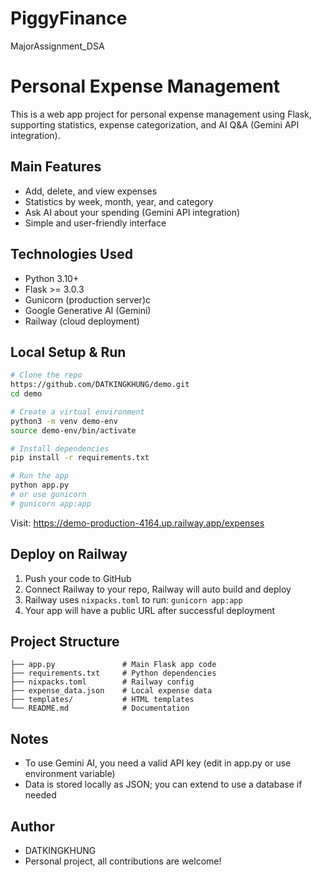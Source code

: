 # PiggyFinance
MajorAssignment_DSA

# Personal Expense Management

This is a web app project for personal expense management using Flask, supporting statistics, expense categorization, and AI Q&A (Gemini API integration).

## Main Features
- Add, delete, and view expenses
- Statistics by week, month, year, and category
- Ask AI about your spending (Gemini API integration)
- Simple and user-friendly interface

## Technologies Used
- Python 3.10+
- Flask >= 3.0.3
- Gunicorn (production server)c
- Google Generative AI (Gemini)
- Railway (cloud deployment)

## Local Setup & Run
```bash
# Clone the repo
https://github.com/DATKINGKHUNG/demo.git
cd demo

# Create a virtual environment
python3 -m venv demo-env
source demo-env/bin/activate

# Install dependencies
pip install -r requirements.txt

# Run the app
python app.py
# or use gunicorn
# gunicorn app:app
```
Visit: https://demo-production-4164.up.railway.app/expenses

## Deploy on Railway
1. Push your code to GitHub
2. Connect Railway to your repo, Railway will auto build and deploy
3. Railway uses `nixpacks.toml` to run: `gunicorn app:app`
4. Your app will have a public URL after successful deployment

## Project Structure
```
├── app.py               # Main Flask app code
├── requirements.txt     # Python dependencies
├── nixpacks.toml        # Railway config
├── expense_data.json    # Local expense data
├── templates/           # HTML templates
└── README.md            # Documentation
```

## Notes
- To use Gemini AI, you need a valid API key (edit in app.py or use environment variable)
- Data is stored locally as JSON; you can extend to use a database if needed

## Author
- DATKINGKHUNG
- Personal project, all contributions are welcome! 

